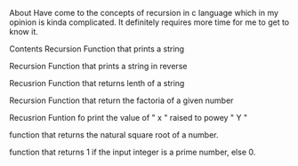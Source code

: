 About
Have come to the concepts of recursion in c language which in my opinion is kinda complicated. It definitely requires more time for me to get to know it.

Contents
Recursion Function that prints a string

Recursion Function that prints a string in reverse

Recusrion Function that returns lenth of a string

Recursion Function that return the factoria of a given number

Recusrion Funtion fo print the value of " x " raised to powey " Y "

function that returns the natural square root of a number.

function that returns 1 if the input integer is a prime number, else 0.
